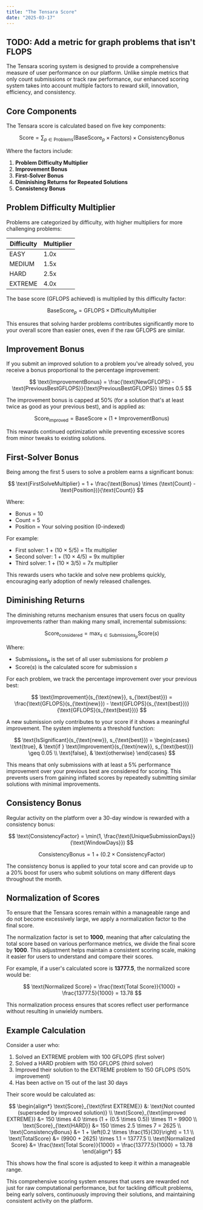 ```yaml
---
title: "The Tensara Score"
date: "2025-03-17"
---
```


## TODO: Add a metric for graph problems that isn't FLOPS

The Tensara scoring system is designed to provide a comprehensive measure of user performance on our platform. Unlike simple metrics that only count submissions or track raw performance, our enhanced scoring system takes into account multiple factors to reward skill, innovation, efficiency, and consistency.

## Core Components

The Tensara score is calculated based on five key components:

$$
\text{Score} = \sum_{p \in \text{Problems}} \left( \text{BaseScore}_p \times \text{Factors} \right) \times \text{ConsistencyBonus}
$$

Where the factors include:

1. **Problem Difficulty Multiplier**
2. **Improvement Bonus**
3. **First-Solver Bonus**
4. **Diminishing Returns for Repeated Solutions**
5. **Consistency Bonus**

## Problem Difficulty Multiplier

Problems are categorized by difficulty, with higher multipliers for more challenging problems:

| Difficulty | Multiplier |
|------------|------------|
| EASY       | 1.0x       |
| MEDIUM     | 1.5x       |
| HARD       | 2.5x       |
| EXTREME    | 4.0x       |

The base score (GFLOPS achieved) is multiplied by this difficulty factor:

$$
\text{BaseScore}_p = \text{GFLOPS} \times \text{DifficultyMultiplier}
$$

This ensures that solving harder problems contributes significantly more to your overall score than easier ones, even if the raw GFLOPS are similar.

## Improvement Bonus

If you submit an improved solution to a problem you've already solved, you receive a bonus proportional to the percentage improvement:

$$
\text{ImprovementBonus} = \frac{\text{NewGFLOPS} - \text{PreviousBestGFLOPS}}{\text{PreviousBestGFLOPS}} \times 0.5
$$

The improvement bonus is capped at 50% (for a solution that's at least twice as good as your previous best), and is applied as:

$$
\text{Score}_{\text{improved}} = \text{BaseScore} \times (1 + \text{ImprovementBonus})
$$

This rewards continued optimization while preventing excessive scores from minor tweaks to existing solutions.

## First-Solver Bonus

Being among the first 5 users to solve a problem earns a significant bonus:

$$
\text{FirstSolveMultiplier} = 1 + \frac{\text{Bonus} \times (\text{Count} - \text{Position})}{\text{Count}}
$$

Where:
- Bonus = 10
- Count = 5
- Position = Your solving position (0-indexed)

For example:
- First solver: 1 + (10 × 5/5) = 11x multiplier
- Second solver: 1 + (10 × 4/5) = 9x multiplier
- Third solver: 1 + (10 × 3/5) = 7x multiplier

This rewards users who tackle and solve new problems quickly, encouraging early adoption of newly released challenges.

## Diminishing Returns

The diminishing returns mechanism ensures that users focus on quality improvements rather than making many small, incremental submissions:

$$
\text{Score}_{\text{considered}} = \max_{s \in \text{Submissions}_p} \text{Score}(s)
$$

Where:
- $\text{Submissions}_p$ is the set of all user submissions for problem $p$
- $\text{Score}(s)$ is the calculated score for submission $s$

For each problem, we track the percentage improvement over your previous best:

$$
\text{Improvement}(s_{\text{new}}, s_{\text{best}}) = \frac{\text{GFLOPS}(s_{\text{new}}) - \text{GFLOPS}(s_{\text{best}})}{\text{GFLOPS}(s_{\text{best}})}
$$

A new submission only contributes to your score if it shows a meaningful improvement. The system implements a threshold function:

$$
\text{IsSignificant}(s_{\text{new}}, s_{\text{best}}) = 
\begin{cases}
\text{true}, & \text{if } \text{Improvement}(s_{\text{new}}, s_{\text{best}}) \geq 0.05 \\
\text{false}, & \text{otherwise}
\end{cases}
$$

This means that only submissions with at least a 5% performance improvement over your previous best are considered for scoring. This prevents users from gaining inflated scores by repeatedly submitting similar solutions with minimal improvements.

## Consistency Bonus

Regular activity on the platform over a 30-day window is rewarded with a consistency bonus:

$$
\text{ConsistencyFactor} = \min(1, \frac{\text{UniqueSubmissionDays}}{\text{WindowDays}})
$$

$$
\text{ConsistencyBonus} = 1 + (0.2 \times \text{ConsistencyFactor})
$$

The consistency bonus is applied to your total score and can provide up to a 20% boost for users who submit solutions on many different days throughout the month.

## Normalization of Scores

To ensure that the Tensara scores remain within a manageable range and do not become excessively large, we apply a normalization factor to the final score. 

The normalization factor is set to **1000**, meaning that after calculating the total score based on various performance metrics, we divide the final score by **1000**. This adjustment helps maintain a consistent scoring scale, making it easier for users to understand and compare their scores.

For example, if a user's calculated score is **13777.5**, the normalized score would be:

$$
\text{Normalized Score} = \frac{\text{Total Score}}{1000} = \frac{13777.5}{1000} = 13.78
$$

This normalization process ensures that scores reflect user performance without resulting in unwieldy numbers.

## Example Calculation

Consider a user who:
1. Solved an EXTREME problem with 100 GFLOPS (first solver)
2. Solved a HARD problem with 150 GFLOPS (third solver)
3. Improved their solution to the EXTREME problem to 150 GFLOPS (50% improvement)
4. Has been active on 15 out of the last 30 days

Their score would be calculated as:

$$
\begin{align*}
\text{Score}_{\text{first EXTREME}} &: \text{Not counted (superseded by improved solution)} \\
\text{Score}_{\text{improved EXTREME}} &= 150 \times 4.0 \times (1 + (0.5 \times 0.5)) \times 11 = 9900 \\
\text{Score}_{\text{HARD}} &= 150 \times 2.5 \times 7 = 2625 \\
\text{ConsistencyBonus} &= 1 + \left(0.2 \times \frac{15}{30}\right) = 1.1 \\
\text{TotalScore} &= (9900 + 2625) \times 1.1 = 13777.5 \\
\text{Normalized Score} &= \frac{\text{Total Score}}{1000} = \frac{13777.5}{1000} = 13.78
\end{align*}
$$

This shows how the final score is adjusted to keep it within a manageable range.

This comprehensive scoring system ensures that users are rewarded not just for raw computational performance, but for tackling difficult problems, being early solvers, continuously improving their solutions, and maintaining consistent activity on the platform. 